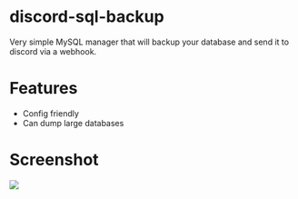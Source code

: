 # discord-sql-backup
Very simple MySQL manager that will backup your database and send it to discord via a webhook. 


# Features
- Config friendly
- Can dump large databases

# Screenshot
![](https://cdn.nat2k15.xyz/img/Discord_h6MUfUEeca.png)

